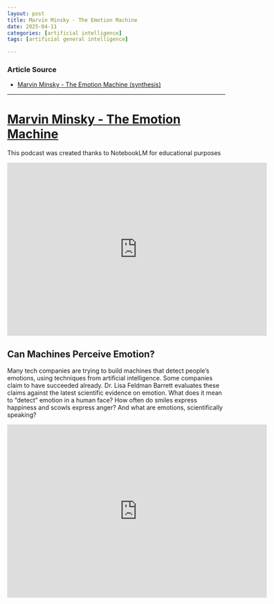 ```yaml
---
layout: post
title: Marvin Minsky - The Emotion Machine 
date: 2025-04-11
categories: [artificial intelligence]
tags: [artificial general intelligence]

---
```


### Article Source


* [Marvin Minsky - The Emotion Machine (synthesis)](https://www.youtube.com/watch?v=6xZeddtoQxM)

---



# [Marvin Minsky - The Emotion Machine](https://www.youtube.com/watch?v=6xZeddtoQxM)

This podcast was created thanks to NotebookLM for educational purposes

<iframe width="600" height="400" src="https://www.youtube.com/embed/6xZeddtoQxM?si=KO5FJEiP5uIleQV9" title="YouTube video player" frameborder="0" allow="accelerometer; autoplay; clipboard-write; encrypted-media; gyroscope; picture-in-picture; web-share" referrerpolicy="strict-origin-when-cross-origin" allowfullscreen></iframe>

## Can Machines Perceive Emotion?

Many tech companies are trying to build machines that detect people’s emotions, using techniques from artificial intelligence. Some companies claim to have succeeded already. Dr. Lisa Feldman Barrett evaluates these claims against the latest scientific evidence on emotion. What does it mean to “detect” emotion in a human face? How often do smiles express happiness and scowls express anger? And what are emotions, scientifically speaking?

<iframe width="600" height="400" src="https://www.youtube.com/embed/7uhhM3UyHvc?si=QjyBmYJTF78Hk2PO" title="YouTube video player" frameborder="0" allow="accelerometer; autoplay; clipboard-write; encrypted-media; gyroscope; picture-in-picture; web-share" referrerpolicy="strict-origin-when-cross-origin" allowfullscreen></iframe>